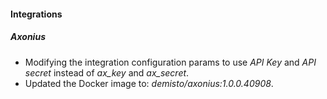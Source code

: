 
#### Integrations
##### Axonius
- Modifying the integration configuration params to use *API Key* and *API secret* instead of *ax_key* and *ax_secret*.
- Updated the Docker image to: *demisto/axonius:1.0.0.40908*.
